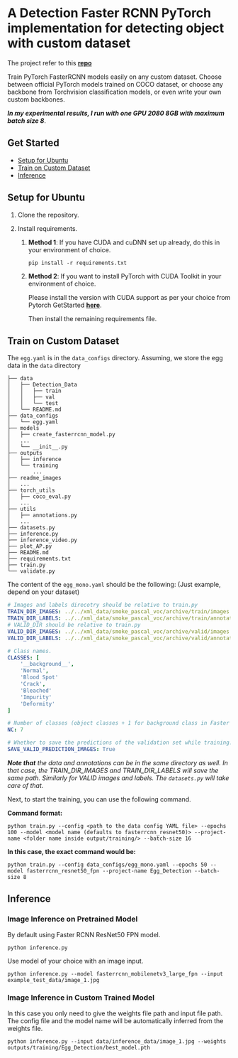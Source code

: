 # A Detection Faster RCNN PyTorch implementation for detecting object with custom dataset

The project refer to this **[repo](https://github.com/sovit-123/fasterrcnn-pytorch-training-pipeline#Train-on-Custom-Dataset)**

Train PyTorch FasterRCNN models easily on any custom dataset. Choose between official PyTorch models trained on COCO dataset, or choose any backbone from Torchvision classification models, or even write your own custom backbones. 

***In my experimental results, I run with one GPU 2080 8GB with maximum batch size 8***.

## Get Started


* [Setup for Ubuntu](#Setup-for-Ubuntu)
* [Train on Custom Dataset](#Train-on-Custom-Dataset)
* [Inference](#Inference)

## Setup for Ubuntu

1. Clone the repository.


2. Install requirements.

   1. **Method 1**: If you have CUDA and cuDNN set up already, do this in your environment of choice.

      ```
      pip install -r requirements.txt
      ```

   2. **Method 2**: If you want to install PyTorch with CUDA Toolkit in your environment of choice.

      Please install the version with CUDA support as per your choice from Pytorch GetStarted **[here](https://pytorch.org/get-started/locally/)**.

      Then install the remaining requirements file.

## Train on Custom Dataset

The `egg.yaml` is in the `data_configs` directory. Assuming, we store the egg data in the `data` directory

```
├── data
│   ├── Detection_Data
│   │   ├── train
│   │   ├── val
│   │   └── test
│   └── README.md
├── data_configs
│   └── egg.yaml
├── models
│   ├── create_fasterrcnn_model.py
│   ...
│   └── __init__.py
├── outputs
│   ├── inference
│   └── training
│       ...
├── readme_images
│   ...
├── torch_utils
│   ├── coco_eval.py
│   ...
├── utils
│   ├── annotations.py
│   ...
├── datasets.py
├── inference.py
├── inference_video.py
├── plot_AP.py
├── README.md
├── requirements.txt
├── train.py
└── validate.py
```

The content of the `egg_mono.yaml` should be the following: (Just example, depend on your dataset) 

```yaml
# Images and labels direcotry should be relative to train.py
TRAIN_DIR_IMAGES: ../../xml_data/smoke_pascal_voc/archive/train/images
TRAIN_DIR_LABELS: ../../xml_data/smoke_pascal_voc/archive/train/annotations
# VALID_DIR should be relative to train.py
VALID_DIR_IMAGES: ../../xml_data/smoke_pascal_voc/archive/valid/images
VALID_DIR_LABELS: ../../xml_data/smoke_pascal_voc/archive/valid/annotations

# Class names.
CLASSES: [
    '__background__',
    'Normal',
    'Blood Spot'
    'Crack',
    'Bleached'
    'Impurity'
    'Deformity'
]

# Number of classes (object classes + 1 for background class in Faster RCNN).
NC: 7

# Whether to save the predictions of the validation set while training.
SAVE_VALID_PREDICTION_IMAGES: True
```

***Note that*** *the data and annotations can be in the same directory as well. In that case, the TRAIN_DIR_IMAGES and TRAIN_DIR_LABELS will save the same path. Similarly for VALID images and labels. The `datasets.py` will take care of that*.

Next, to start the training, you can use the following command.

**Command format:**

```
python train.py --config <path to the data config YAML file> --epochs 100 --model <model name (defaults to fasterrcnn_resnet50)> --project-name <folder name inside output/training/> --batch-size 16
```

**In this case, the exact command would be:**

```
python train.py --config data_configs/egg_mono.yaml --epochs 50 --model fasterrcnn_resnet50_fpn --project-name Egg_Detection --batch-size 8
```

## Inference

### Image Inference on Pretrained Model

By default using Faster RCNN ResNet50 FPN model.

```
python inference.py
```

Use model of your choice with an image input.

```
python inference.py --model fasterrcnn_mobilenetv3_large_fpn --input example_test_data/image_1.jpg
```

### Image Inference in Custom Trained Model

In this case you only need to give the weights file path and input file path. The config file and the model name will be automatically inferred from the weights file.

```
python inference.py --input data/inference_data/image_1.jpg --weights outputs/training/Egg_Detection/best_model.pth
```

